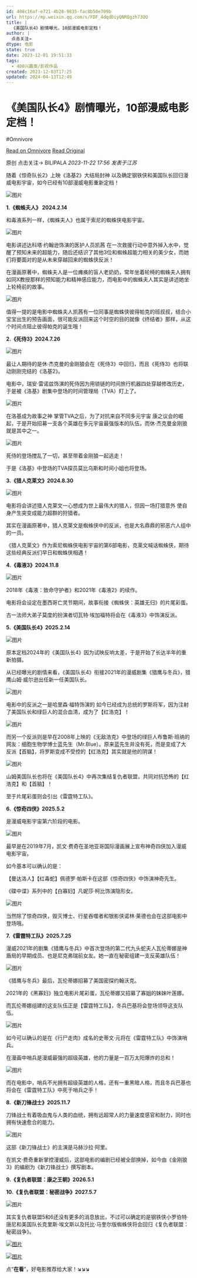 ```yaml
---
id: 408c16af-e721-4b28-9835-fac8b50e709b
url: https://mp.weixin.qq.com/s/FDF_4dqdDiyQNRQgzh73QQ
title: |
  《美国队长4》剧情曝光，10部漫威电影定档！
author: |
  点击关注→
dtype: 电影
state: true
date: 2023-12-01 19:51:33
tags:
  - 400兴趣类/影视作品
created: 2023-12-03T17:25
updated: 2024-04-13T12:49
---
```



# 《美国队长4》剧情曝光，10部漫威电影定档！
#Omnivore

[Read on Omnivore](https://omnivore.app/me/https-mp-weixin-qq-com-s-fdf-4-dqd-diy-qnr-qgzh-73-qq-18c25382df7)
[Read Original](https://mp.weixin.qq.com/s/FDF_4dqdDiyQNRQgzh73QQ)

原创  点击关注→  BILIPALA _2023-11-22 17:56_ _发表于江苏_ 

随着《惊奇队长2》上映《洛基2》大结局封神 以及确定钢铁侠和美国队长回归漫威电影宇宙，如今已经有10部漫威电影重新定档！

![图片](https://proxy-prod.omnivore-image-cache.app/0x0,svHA0XGkFO3fUSetyng6QkeI3MqJ8ziwNyyv8gCvq-CI/https://mmbiz.qpic.cn/mmbiz_jpg/AKk1qznxlzfQwW04aicVPbNjeIOBuYNlwevjvQ8f4TyFv3Fz0GDpGseeC8czP0LfYFY4uzSkembfSQTkVibwzBqg/640?wx_fmt=jpeg&from=appmsg)

**1.《蜘蛛夫人》 2024.2.14**

和毒液系列一样，《蜘蛛夫人》也属于索尼的蜘蛛侠电影宇宙。

![图片](https://proxy-prod.omnivore-image-cache.app/0x0,sVmIdNPxd20BeaUDiJq9i3bb-HnZi3zWDkbpQHwSpqpc/https://mmbiz.qpic.cn/mmbiz_jpg/AKk1qznxlzfQwW04aicVPbNjeIOBuYNlw7PVgg8ER5ibk7LlOVNbz5W8HHqBvIHgN8UKugcZxeHVZI5rYLNkT5sg/640?wx_fmt=jpeg&from=appmsg)

电影讲述达科塔·约翰逊饰演的医护人员凯茜 在一次救援行动中意外掉入水中，觉醒了预知未来的超能力，随后还结识了其他3位和蜘蛛超能力相关的美少女，而她们将要面对的是从未来穿越回来的蜘蛛侠反派！

在漫画原著中，蜘蛛夫人是一位瘫痪的盲人老奶奶，常年坐着轮椅的蜘蛛夫人拥有如同X教授那样的预知能力和精神感应能力，而电影中的蜘蛛夫人其实是讲述她坐上轮椅前的故事。

![图片](https://proxy-prod.omnivore-image-cache.app/0x0,s6LKlv7qtRdp0F3_Bee-iRvk-L-F2PUw9jQjy7fP8VIc/https://mmbiz.qpic.cn/mmbiz_jpg/AKk1qznxlzfQwW04aicVPbNjeIOBuYNlwOhubic3kick63egBDCjepHr5g9s19NWsiaibMVhOrJAjNZxytpofdA0CLg/640?wx_fmt=jpeg&from=appmsg)

值得一提的是电影中蜘蛛夫人凯茜有一位同事是蜘蛛侠彼得帕克的班叔叔，结合小宝宝出生的预告画面，很可能反派回来这个时空的目的就像《终结者》那样，从这个时间点阻止彼得帕克的诞生哦！

**2.《死侍3》2024.7.26**

![图片](https://proxy-prod.omnivore-image-cache.app/0x0,sVuahwpb7ShAu7Esepoqd3xXjepHE4Sw8EFx5uh7fJg8/https://mmbiz.qpic.cn/mmbiz_jpg/AKk1qznxlzfQwW04aicVPbNjeIOBuYNlwnwzQSB2QTaYXJ3STibddF1f1U3FeGXFnI6HPwbXeERgicYMTPYYWdJUw/640?wx_fmt=jpeg&from=appmsg)

最让人期待的是休·杰克曼的金刚狼会在《死侍3》中回归，而且《死侍3》也将联动刚刚完结的《洛基2》。

电影中，瑞安·雷诺兹饰演的死侍因为用锁链的时间旅行机器四处穿越修改历史，于是被《洛基》剧集中登场的时间管理局（TVA）盯上了。

![图片](https://proxy-prod.omnivore-image-cache.app/0x0,scNuGRxSijXBPqtAPechyhsQQGl6PK76rxflBxnnT9o8/https://mmbiz.qpic.cn/mmbiz_jpg/AKk1qznxlzfQwW04aicVPbNjeIOBuYNlwdicghfibucvciakmXdicwrX83PgUsvCTOTex8tWL5MUibP3LiaSV8Kx1d49A/640?wx_fmt=jpeg&from=appmsg)

在洛基成为故事之神 掌管TVA之后，为了对抗来自不同多元宇宙 康之议会的崛起，于是开始招募一支各个英雄在多元宇宙最强版本的队伍，而休·杰克曼金刚狼就是其中之一。

![图片](https://proxy-prod.omnivore-image-cache.app/0x0,sjjZmvleIiO7J6FJh6_m0Ks_i5JvzbHcYzQfzhpeDCog/https://mmbiz.qpic.cn/mmbiz_jpg/AKk1qznxlzfQwW04aicVPbNjeIOBuYNlwZJWWGBIdciawjlPyypsagr2YkHYbQicr9spKyIOYkB6E4HJPcoB9QnDA/640?wx_fmt=jpeg&from=appmsg)

死侍的登场搅乱了一切，甚至带着金刚狼一起逃走！

于是《洛基》中登场的TVA探员莫比乌斯和时间小姐也将登场。

**3.《猎人克莱文》2024.8.30**

![图片](https://proxy-prod.omnivore-image-cache.app/0x0,sO3pgbEVFkhjyy0FeYXPEeeSrJjM_HN43_XT5fgMyWYs/https://mmbiz.qpic.cn/mmbiz_jpg/AKk1qznxlzfQwW04aicVPbNjeIOBuYNlw650He3ibgCqPichGKcusgAmUroDqx0poNKhntmvJEHe7f6Ejb3icOh9Sw/640?wx_fmt=jpeg&from=appmsg)

电影将会讲述猎人克莱文一心想成为世上最伟大的猎人，但因一场打猎意外 使自身产生突变成能力超群的狩猎者。

其实在漫画原著中，猎人克莱文是蜘蛛侠中的反派，也是大名鼎鼎的邪恶六人组中的一员。

《猎人克莱文》作为索尼蜘蛛侠电影宇宙的第6部电影，克莱文喊话蜘蛛侠，期待这些经典反派们早日和蜘蛛侠相遇！

**4.《毒液3》2024.11.8**

![图片](https://proxy-prod.omnivore-image-cache.app/0x0,sKMlPT3-CYyA5xLndwEpH_Jk3NXuUhS5hjP2-sSW7Fqs/https://mmbiz.qpic.cn/mmbiz_jpg/AKk1qznxlzfQwW04aicVPbNjeIOBuYNlwF96x3EndeicHEGYDItrEPc9C9ZgVWkaXR7XWSoGrr4y79UyxpH3OUicw/640?wx_fmt=jpeg&from=appmsg)

2018年《毒液：致命守护者》和2021年《毒液2》的续作。

电影将会设定在墨西哥亡灵节期间，故事衔接《蜘蛛侠：英雄无归》的片尾彩蛋。

古一法师大弟子莫度的扮演者切瓦特·埃加福特将会在《毒液3》中饰演反派。

**5.《美国队长4》2025.2.14**

![图片](https://proxy-prod.omnivore-image-cache.app/0x0,sDLSwi3sXa7WNC4r3ZnhIf83DNzIqduilJDgMycFiCZA/https://mmbiz.qpic.cn/mmbiz_jpg/AKk1qznxlzfQwW04aicVPbNjeIOBuYNlwHQZshYlMue08icXOnl3mJLmZhHuLkgIfetTdozIq7a1FXZO9ibsicdvmA/640?wx_fmt=jpeg&from=appmsg)

原本定档2024年的《美国队长4》因为试映反响太差，于是开始了长达半年的重新拍摄。

从已经曝光的剧情来看，《美国队长4》衔接2021年的漫威剧集《猎鹰与冬兵》，猎鹰山姆·威尔逊出任新一任美国队长。

![图片](https://proxy-prod.omnivore-image-cache.app/0x0,s3tqpthkKoIvY8icSXUMotGleLPpUx-f07waGft9ZuUw/https://mmbiz.qpic.cn/mmbiz_jpg/AKk1qznxlzfQwW04aicVPbNjeIOBuYNlwkQMh6Kx7vCkpuSiafIgDPQnX1YR541yJOzEiaJLibpbBJ4G1iaGMvEAlRA/640?wx_fmt=jpeg&from=appmsg)

电影中的反派之一是哈里森·福特饰演的 如今已经成为总统的罗斯将军，因为注射了美国队长和绿巨人的混合血清，成为了【红浩克】！

![图片](https://proxy-prod.omnivore-image-cache.app/0x0,sA3z7jNRVPAgLhs3rikgmMP3G2bbJIjs2XZwfc5IZ8E4/https://mmbiz.qpic.cn/mmbiz_jpg/AKk1qznxlzfQwW04aicVPbNjeIOBuYNlwbicsFugq4iaoRkgibpOOTvQCAHIJibNeseiagydMiaTwjNnvBKn13kO5LSNw/640?wx_fmt=jpeg&from=appmsg)

而另一个反派则是早在2008年上映的《无敌浩克》中登场的绿巨人布鲁斯·班纳的网友：细胞生物学博士蓝先生（Mr.Blue）。原来蓝先生并没有死，而是变成了大反派【首脑】，将罗斯变成不受控的【红浩克】其实就是他的阴谋！

![图片](https://proxy-prod.omnivore-image-cache.app/0x0,soj5uTxKFbAAJsN_RyA-GNJyUa7jCWhDRfIaAupsImz0/https://mmbiz.qpic.cn/mmbiz_jpg/AKk1qznxlzfQwW04aicVPbNjeIOBuYNlwWUrgPMGgmUO4JDIueHq8IQkmo4gbBUusr1zkoQ7gmZkWLFCI0Gz4ibA/640?wx_fmt=jpeg&from=appmsg)

山姆美国队长也将在《美国队长4》中再次集结复仇者联盟，共同对抗恐怖的【红浩克】和【首脑】！

至于片尾彩蛋则会引出《雷霆特工队》。

**6.《惊奇四侠》2025.5.2**

是漫威电影宇宙第六阶段的电影。

![图片](https://proxy-prod.omnivore-image-cache.app/0x0,si4kR1Mz02Fd9MdY-EMG_OPo3k2SyoVQ5AZ-Pop0Txmg/https://mmbiz.qpic.cn/mmbiz_jpg/AKk1qznxlzfQwW04aicVPbNjeIOBuYNlwv75bLLs8gMY5vbia3DffMPlqK5rjMuNJMfD26XiaibFKGmrlALAkEaibPw/640?wx_fmt=jpeg&from=appmsg)

最早是在2019年7月，凯文·费奇在圣地亚哥国际漫画展上宣布神奇四侠加入漫威电影宇宙。

如今基本可以确认的是：

【曼达洛人】【红毒蛇】佩德罗·帕斯卡在这部《惊奇四侠》中饰演神奇先生。

《碟中谍》系列中的【白寡妇】凡妮莎·柯比饰演隐形女。

![图片](https://proxy-prod.omnivore-image-cache.app/0x0,sVhIltDkAmRdaG-Za3CLjF4ZRmXH8oL4tjKSvWFuSYpc/https://mmbiz.qpic.cn/mmbiz_jpg/AKk1qznxlzfQwW04aicVPbNjeIOBuYNlweH7Th8GZbP93OoCiaFPz2rtmSZwaDwSIa0icibcicXrC3lPibICfpkoftRA/640?wx_fmt=jpeg&from=appmsg)

当然除了惊奇四侠，毁灭博士、行星吞噬者和银影侠诺林·莱德也会在这部电影中登场哦。

**7.《雷霆特工队》2025.7.25**

漫威2021年的剧集《猎鹰与冬兵》中首次登场的第二代九头蛇夫人瓦伦蒂娜是神盾局的早期成员、也是尼克弗瑞前女友。她一直在秘密组建一支反英雄队伍！

![图片](https://proxy-prod.omnivore-image-cache.app/0x0,sGWi3LEzws0M1HxUK2j3C4O8-IEIRkzhFGhUMFo0LRXc/https://mmbiz.qpic.cn/mmbiz_jpg/AKk1qznxlzfQwW04aicVPbNjeIOBuYNlwicq8oQUcJ14X9cnz12SicYVGxthNd7BmFZCdTPd6kQLCQayjibGZdsPhg/640?wx_fmt=jpeg&from=appmsg)

《猎鹰与冬兵》最后，瓦伦蒂娜招募了美国密探约翰沃克。

2021年的《黑寡妇》独立电影片尾彩蛋，瓦伦蒂娜又招募了寡姐的妹妹叶莲娜。

而瓦伦蒂娜组建的这支队伍正是【雷霆特工队】，冬兵巴基将会登场领导这支队伍。

![图片](https://proxy-prod.omnivore-image-cache.app/0x0,sZxw5CMRpkKpFhtC5PYe6IiUWtA9a73Dy5hpLzQzsXuk/https://mmbiz.qpic.cn/mmbiz_jpg/AKk1qznxlzfQwW04aicVPbNjeIOBuYNlw0cBejXphIzDqyn0ib2zP2U1uPFq5Q0UYEEUY7vFCqTBCBCDYicREKfbA/640?wx_fmt=jpeg&from=appmsg)

如今可以确认的是在《行尸走肉》成名的史蒂文·元将在《雷霆特工队》中饰演哨兵。

在漫画中哨兵是漫威最强的超级英雄，他的力量是一百万太阳爆炸的总和！

![图片](https://proxy-prod.omnivore-image-cache.app/0x0,sVK3VMayjrctTA3wwqwEdTxbdUYN6PE612ZoT5au5GSs/https://mmbiz.qpic.cn/mmbiz_jpg/AKk1qznxlzfQwW04aicVPbNjeIOBuYNlwEXLW5VSuKgU0ceBnBkBgxpyVYFyK0ziciaMYqq97f9zNrl6JNX8eJicrw/640?wx_fmt=jpeg&from=appmsg)

而在电影中，哨兵不光拥有超级英雄的人格，还有一重黑暗人格，而且冬兵巴基也将会在《雷霆特工队》中死于哨兵之手！

**8.《新刀锋战士》2025.11.7**

刀锋战士有着吸血鬼与人类的血统，拥有远超常人的力量速度感官和耐力，同时也拥有快速愈合的能力。

![图片](https://proxy-prod.omnivore-image-cache.app/0x0,sZjmL3wVHUWKi84BVqUkp7gA_PT2VxEwGwNsBkljrHTQ/https://mmbiz.qpic.cn/mmbiz_jpg/AKk1qznxlzfQwW04aicVPbNjeIOBuYNlwrnS5LhibVPkZ46gt87NysMSGQSSpsb5woqOgRJ3Pg6zqTNMEPoC1ZfQ/640?wx_fmt=jpeg&from=appmsg)

这部《新刀锋战士》的主演是马赫沙拉·阿里。

在凯文·费奇重新掌控漫威后，这部电影的编剧已经被全部换掉，如今由《金刚狼3》的编剧为《新刀锋战士》撰写剧本。

**9.《复仇者联盟：康之王朝》2026.5.1**

**10.《复仇者联盟：秘密战争》2027.5.7**

![图片](https://proxy-prod.omnivore-image-cache.app/0x0,sfCnWVdJRAKQnrg08dg3VtKRY1kk2EO1jmkVTwzQVY7k/https://mmbiz.qpic.cn/mmbiz_jpg/AKk1qznxlzfQwW04aicVPbNjeIOBuYNlwUwyJQHaLX8jYlcb0S4X85EdqSUPRo6h6iaNrASpeMMCmDhxWf7VyrfA/640?wx_fmt=jpeg&from=appmsg)

其实复仇者联盟5和6还没有更多的消息放出，不过可以确定的是钢铁侠小罗伯特·唐尼和美国队长克里斯·埃文斯以及托比·马奎尔版蜘蛛侠将会回归《复仇者联盟：秘密战争》。

[![图片](https://proxy-prod.omnivore-image-cache.app/0x0,spAvjD64UV5mGnau7Gam_VbvVL_FUI1PFsXIxVY31LJk/https://mmbiz.qpic.cn/mmbiz_jpg/AKk1qznxlzfQwW04aicVPbNjeIOBuYNlwfC7TNJQOsuFGm7DtWURsdRLs3etianEW73B8n5prnfJ6wP94TbV6UvQ/640?wx_fmt=jpeg)](http://mp.weixin.qq.com/s?%5F%5Fbiz=MzUyOTMzNjcxNw==&mid=2247485914&idx=1&sn=7a68fb51c3b9082c0d2bad2d7611fa82&chksm=fa63d938cd14502e4367e1eca73204baea37a2b77456c453e4aff96a18494e041056b7f289ae&scene=21#wechat%5Fredirect)  

[![图片](https://proxy-prod.omnivore-image-cache.app/0x0,s_d1GjM7_DjUxbVrVPnitOHFSG_dcMbsIAbazvoIxu6M/https://mmbiz.qpic.cn/mmbiz_jpg/AKk1qznxlzfQwW04aicVPbNjeIOBuYNlwlo9BgicbFwaWeqwtw0JlbMbFEqdT5jgIU4OuXWOGlfHc4m6r6icNvI9A/640?wx_fmt=jpeg)](http://mp.weixin.qq.com/s?%5F%5Fbiz=MzUyOTMzNjcxNw==&mid=2247485941&idx=1&sn=5ba4ca428e375dc453a7f81f21f0e35d&chksm=fa63d917cd14500130a909851fb9eb36c92dd45463658548152caff5222c9397889e5d363b25&scene=21#wechat%5Fredirect)  

点“**在看**”，好电影推荐给大家！**↘↘↘**



